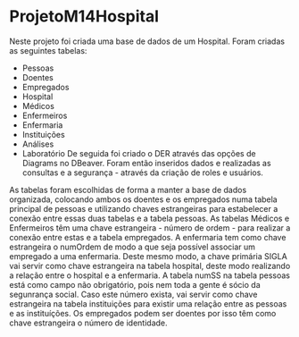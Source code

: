 # ProjetoM14Hospital

Neste projeto foi criada uma base de dados de um Hospital. 
Foram criadas as seguintes tabelas:
  - Pessoas
  - Doentes
  - Empregados
  - Hospital
  - Médicos
  - Enfermeiros
  - Enfermaria
  - Instituições
  - Análises
  - Laboratório
De seguida foi criado o DER através das opções de Diagrams no DBeaver.
Foram então inseridos dados e realizadas as consultas e a segurança - através da criação de roles e usuários.

As tabelas foram escolhidas de forma a manter a base de dados organizada, colocando ambos os doentes e os empregados numa tabela principal de pessoas e utilizando chaves estrangeiras para estabelecer a conexão entre essas duas tabelas e a tabela pessoas. As tabelas Médicos e Enfermeiros têm uma chave estrangeira - número de ordem - para realizar a conexão entre estas e a tabela empregados.
A enfermaria tem como chave estrangeira o numOrdem de modo a que seja possível associar um empregado a uma enfermaria. Deste mesmo modo, a chave primária SIGLA vai servir como chave estrangeira na tabela hospital, deste modo realizando a relação entre o hospital e a enfermaria.
A tabela numSS na tabela pessoas está como campo não obrigatório, pois nem toda a gente é sócio da segunrança social. Caso este número exista, vai servir como chave estrangeira na tabela instituições para existir uma relação entre as pessoas e as instituíções.
Os empregados podem ser doentes por isso têm como chave estrangeira o número de identidade.
